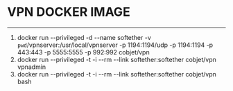 # VPN DOCKER IMAGE
--------

1. docker run --privileged -d --name softether -v `pwd`/vpnserver:/usr/local/vpnserver -p 1194:1194/udp -p 1194:1194 -p 443:443 -p 5555:5555 -p 992:992 cobjet/vpn
2. docker run --privileged -t -i --rm --link softether:softether cobjet/vpn vpnadmin
3. docker run --privileged -t -i --rm --link softether:softether cobjet/vpn bash
